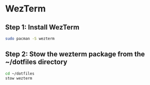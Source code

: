 # WezTerm

## Step 1: Install WezTerm

```bash
sudo pacman -S wezterm
```

## Step 2: Stow the wezterm package from the ~/dotfiles directory

```bash
cd ~/dotfiles
stow wezterm
```
